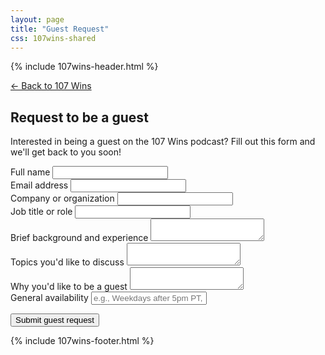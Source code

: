 ```yaml
---
layout: page
title: "Guest Request"
css: 107wins-shared
---
```


{% include 107wins-header.html %}

<div class="section">
  <p><a href="/107wins.html">← Back to 107 Wins</a></p>
</div>

<div class="section">
  <h2>Request to be a guest</h2>
  <p>Interested in being a guest on the 107 Wins podcast? Fill out this form and we'll get back to you soon!</p>
</div>

<form action="https://formspree.io/f/xldnywyl" method="POST">
  <input type="hidden" name="_subject" value="107 Wins Guest Request">
  
  <div class="form-field">
    <label for="name">Full name</label>
    <input type="text" id="name" name="name" required>
  </div>
  
  <div class="form-field">
    <label for="email">Email address</label>
    <input type="email" id="email" name="email" required>
  </div>
  
  <div class="form-field">
    <label for="company">Company or organization</label>
    <input type="text" id="company" name="company">
  </div>
  
  <div class="form-field">
    <label for="title">Job title or role</label>
    <input type="text" id="title" name="title">
  </div>
  
  <div class="form-field">
    <label for="background">Brief background and experience</label>
    <textarea id="background" name="background" required></textarea>
  </div>
  
  <div class="form-field">
    <label for="topics">Topics you'd like to discuss</label>
    <textarea id="topics" name="topics" required></textarea>
  </div>
  
  <div class="form-field">
    <label for="why">Why you'd like to be a guest</label>
    <textarea id="why" name="why" required></textarea>
  </div>
  
  <div class="form-field">
    <label for="availability">General availability</label>
    <input type="text" id="availability" name="availability" placeholder="e.g., Weekdays after 5pm PT, weekends">
  </div>
  
  <button type="submit">Submit guest request</button>
</form>

{% include 107wins-footer.html %}
